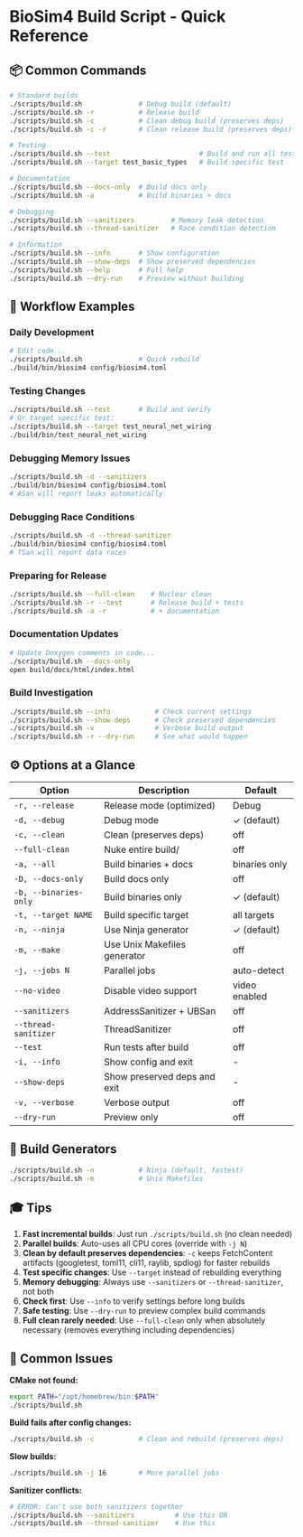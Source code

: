 # BioSim4 Build Script - Quick Reference

## 📦 Common Commands

```bash
# Standard builds
./scripts/build.sh              # Debug build (default)
./scripts/build.sh -r           # Release build
./scripts/build.sh -c           # Clean debug build (preserves deps)
./scripts/build.sh -c -r        # Clean release build (preserves deps)

# Testing
./scripts/build.sh --test                      # Build and run all tests
./scripts/build.sh --target test_basic_types   # Build specific test

# Documentation
./scripts/build.sh --docs-only  # Build docs only
./scripts/build.sh -a           # Build binaries + docs

# Debugging
./scripts/build.sh --sanitizers         # Memory leak detection
./scripts/build.sh --thread-sanitizer   # Race condition detection

# Information
./scripts/build.sh --info       # Show configuration
./scripts/build.sh --show-deps  # Show preserved dependencies
./scripts/build.sh --help       # Full help
./scripts/build.sh --dry-run    # Preview without building
```

## 🎯 Workflow Examples

### Daily Development
```bash
# Edit code...
./scripts/build.sh              # Quick rebuild
./build/bin/biosim4 config/biosim4.toml
```

### Testing Changes
```bash
./scripts/build.sh --test       # Build and verify
# Or target specific test:
./scripts/build.sh --target test_neural_net_wiring
./build/bin/test_neural_net_wiring
```

### Debugging Memory Issues
```bash
./scripts/build.sh -d --sanitizers
./build/bin/biosim4 config/biosim4.toml
# ASan will report leaks automatically
```

### Debugging Race Conditions
```bash
./scripts/build.sh -d --thread-sanitizer
./build/bin/biosim4 config/biosim4.toml
# TSan will report data races
```

### Preparing for Release
```bash
./scripts/build.sh --full-clean    # Nuclear clean
./scripts/build.sh -r --test       # Release build + tests
./scripts/build.sh -a -r           # + documentation
```

### Documentation Updates
```bash
# Update Doxygen comments in code...
./scripts/build.sh --docs-only
open build/docs/html/index.html
```

### Build Investigation
```bash
./scripts/build.sh --info           # Check current settings
./scripts/build.sh --show-deps      # Check preserved dependencies
./scripts/build.sh -v               # Verbose build output
./scripts/build.sh -r --dry-run     # See what would happen
```

## ⚙️ Options at a Glance

| Option                | Description                  | Default       |
| --------------------- | ---------------------------- | ------------- |
| `-r, --release`       | Release mode (optimized)     | Debug         |
| `-d, --debug`         | Debug mode                   | ✓ (default)   |
| `-c, --clean`         | Clean (preserves deps)       | off           |
| `--full-clean`        | Nuke entire build/           | off           |
| `-a, --all`           | Build binaries + docs        | binaries only |
| `-D, --docs-only`     | Build docs only              | off           |
| `-b, --binaries-only` | Build binaries only          | ✓ (default)   |
| `-t, --target NAME`   | Build specific target        | all targets   |
| `-n, --ninja`         | Use Ninja generator          | ✓ (default)   |
| `-m, --make`          | Use Unix Makefiles generator | off           |
| `-j, --jobs N`        | Parallel jobs                | auto-detect   |
| `--no-video`          | Disable video support        | video enabled |
| `--sanitizers`        | AddressSanitizer + UBSan     | off           |
| `--thread-sanitizer`  | ThreadSanitizer              | off           |
| `--test`              | Run tests after build        | off           |
| `-i, --info`          | Show config and exit         | -             |
| `--show-deps`         | Show preserved deps and exit | -             |
| `-v, --verbose`       | Verbose output               | off           |
| `--dry-run`           | Preview only                 | off           |

## 🔧 Build Generators

```bash
./scripts/build.sh -n           # Ninja (default, fastest)
./scripts/build.sh -m           # Unix Makefiles
```

## 🎓 Tips

1. **Fast incremental builds**: Just run `./scripts/build.sh` (no clean needed)
2. **Parallel builds**: Auto-uses all CPU cores (override with `-j N`)
3. **Clean by default preserves dependencies**: `-c` keeps FetchContent artifacts (googletest, toml11, cli11, raylib, spdlog) for faster rebuilds
4. **Test specific changes**: Use `--target` instead of rebuilding everything
5. **Memory debugging**: Always use `--sanitizers` or `--thread-sanitizer`, not both
6. **Check first**: Use `--info` to verify settings before long builds
7. **Safe testing**: Use `--dry-run` to preview complex build commands
8. **Full clean rarely needed**: Use `--full-clean` only when absolutely necessary (removes everything including dependencies)

## 🚨 Common Issues

**CMake not found:**
```bash
export PATH="/opt/homebrew/bin:$PATH"
./scripts/build.sh
```

**Build fails after config changes:**
```bash
./scripts/build.sh -c           # Clean and rebuild (preserves deps)
```

**Slow builds:**
```bash
./scripts/build.sh -j 16        # More parallel jobs
```

**Sanitizer conflicts:**
```bash
# ERROR: Can't use both sanitizers together
./scripts/build.sh --sanitizers          # Use this OR
./scripts/build.sh --thread-sanitizer    # Use this
```
